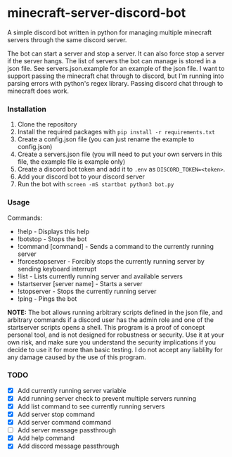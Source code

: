 # minecraft-server-discord-bot

A simple discord bot written in python for managing multiple minecraft servers through the same discord server. 

The bot can start a server and stop a server. It can also force stop a server if the server hangs. The list of servers the bot can manage is stored in a json file. See servers.json.example for an example of the json file. I want to support passing the minecraft chat through to discord, but I'm running into parsing errors with python's regex library. Passing discord chat through to minecraft does work.

### Installation

1. Clone the repository
2. Install the required packages with `pip install -r requirements.txt`
3. Create a config.json file (you can just rename the example to config.json)
4. Create a servers.json file (you will need to put your own servers in this file, the example file is example only)
5. Create a discord bot token and add it to `.env` as `DISCORD_TOKEN=<token>`.
6. Add your discord bot to your discord server
7. Run the bot with `screen -mS startbot python3 bot.py`


### Usage

Commands:
- !help - Displays this help
- !botstop - Stops the bot
- !command [command] - Sends a command to the currently running server
- !forcestopserver - Forcibly stops the currently running server by sending keyboard interrupt
- !list - Lists currently running server and available servers
- !startserver [server name] - Starts a server
- !stopserver - Stops the currently running server
- !ping - Pings the bot

**NOTE:**
The bot allows running arbitrary scripts defined in the json file, and arbitrary commands if a discord user has the admin role and one of the startserver scripts opens a shell. This program is a proof of concept personal tool, and is not designed for robustness or security. Use it at your own risk, and make sure you understand the security implications if you decide to use it for more than basic testing. I do not accept any liablilty for any damage caused by the use of this program.


### TODO

- [x] Add currently running server variable
- [x] Add running server check to prevent multiple servers running
- [x] Add list command to see currently running servers
- [x] Add server stop command
- [x] Add server command command
- [ ] Add server message passthrough
- [x] Add help command
- [x] Add discord message passthrough